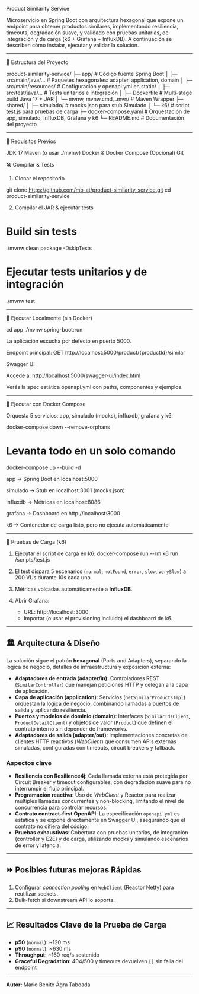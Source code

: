 Product Similarity Service

Microservicio en Spring Boot con arquitectura hexagonal que expone un endpoint para obtener productos similares, implementando resiliencia, timeouts, degradación suave, y validado con pruebas unitarias, de integración y de carga (k6 + Grafana + InfluxDB). A continuación se describen cómo instalar, ejecutar y validar la solución.

---

📂 Estructura del Proyecto

product-similarity-service/
├─ app/                         # Código fuente Spring Boot
│  ├─ src/main/java/...         # Paquetes hexagonales: adapter, application, domain
│  ├─ src/main/resources/       # Configuración y openapi.yml en static/
│  ├─ src/test/java/...         # Tests unitarios e integración
│  ├─ Dockerfile                # Multi-stage build Java 17 + JAR
│  └─ mvnw, mvnw.cmd, .mvn/     # Maven Wrapper
├─ shared/
│  ├─ simulado/                 # mocks.json para stub Simulado
│  └─ k6/                       # script test.js para pruebas de carga
├─ docker-compose.yaml          # Orquestación de app, simulado, InfluxDB, Grafana y k6
└─ README.md                    # Documentación del proyecto

---

🚀 Requisitos Previos

JDK 17
Maven (o usar ./mvnw)
Docker & Docker Compose
(Opcional) Git

🛠️ Compilar & Tests

1. Clonar el repositorio

git clone https://github.com/mb-at/product-similarity-service.git
cd product-similarity-service

2. Compilar el JAR & ejecutar tests

# Build sin tests
./mvnw clean package -DskipTests
# Ejecutar tests unitarios y de integración
./mvnw test

---

📡 Ejecutar Localmente (sin Docker)

cd app
./mvnw spring-boot:run

La aplicación escucha por defecto en puerto 5000.

Endpoint principal: GET http://localhost:5000/product/{productId}/similar

Swagger UI

Accede a: http://localhost:5000/swagger-ui/index.html

Verás la spec estática openapi.yml con paths, componentes y ejemplos.

---

🐳 Ejecutar con Docker Compose

Orquesta 5 servicios: app, simulado (mocks), influxdb, grafana y k6.

docker-compose down --remove-orphans
# Levanta todo en un solo comando
docker-compose up --build -d

app → Spring Boot en localhost:5000

simulado → Stub en localhost:3001 (mocks.json)

influxdb → Métricas en localhost:8086

grafana → Dashboard en http://localhost:3000

k6 → Contenedor de carga listo, pero no ejecuta automáticamente

---

🎯 Pruebas de Carga (k6)

1. Ejecutar el script de carga en k6: docker-compose run --rm k6 run /scripts/test.js


2. El test dispara 5 escenarios (`normal`, `notFound`, `error`, `slow`, `verySlow`) a 200 VUs durante 10s cada uno.
3. Métricas volcadas automáticamente a **InfluxDB**.
4. Abrir Grafana:
   - URL: http://localhost:3000
   - Importar (o usar el provisioning incluido) el dashboard de k6.

---

## 🏛️ Arquitectura & Diseño

La solución sigue el patrón **hexagonal** (Ports and Adapters), separando la lógica de negocio, detalles de infraestructura y exposición externa:

- **Adaptadores de entrada (adapter/in)**: Controladores REST (`SimilarController`) que manejan peticiones HTTP y delegan a la capa de aplicación.
- **Capa de aplicación (application)**: Servicios (`GetSimilarProductsImpl`) orquestan la lógica de negocio, combinando llamadas a puertos de salida y aplicando resiliencia.
- **Puertos y modelos de dominio (domain)**: Interfaces (`SimilarIdsClient`, `ProductDetailClient`) y objetos de valor (`Product`) que definen el contrato interno sin depender de frameworks.
- **Adaptadores de salida (adapter/out)**: Implementaciones concretas de clientes HTTP reactivos (_WebClient_) que consumen APIs externas simuladas, configuradas con timeouts, circuit breakers y fallback.

### Aspectos clave

- **Resiliencia con Resilience4j**: Cada llamada externa está protegida por Circuit Breaker y timeout configurables, con degradación suave para no interrumpir el flujo principal.
- **Programación reactiva**: Uso de _WebClient_ y Reactor para realizar múltiples llamadas concurrentes y non-blocking, limitando el nivel de concurrencia para controlar recursos.
- **Contrato contract-first OpenAPI**: La especificación `openapi.yml` es estática y se expone directamente en Swagger UI, asegurando que el contrato no difiera del código.
- **Pruebas exhaustivas**: Cobertura con pruebas unitarias, de integración (controller y E2E) y de carga, utilizando mocks y simulando escenarios de error y latencia.

---

## ⏩ Posibles futuras mejoras Rápidas

1. Configurar _connection pooling_ en `WebClient` (Reactor Netty) para reutilizar sockets.
2. Bulk-fetch si downstream API lo soporta.

---

## 📈 Resultados Clave de la Prueba de Carga

- **p50** (`normal`): ~120 ms
- **p90** (`normal`): ~630 ms
- **Throughput**: ~160 req/s sostenido
- **Graceful Degradation**: 404/500 y timeouts devuelven `[]` sin falla del endpoint

---

**Autor:** Mario Benito Ágra Taboada


